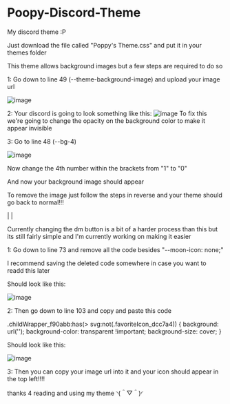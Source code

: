 # Poopy-Discord-Theme
My discord theme :P

Just download the file called "Poppy's Theme.css" and put it in your themes folder

This theme allows background images but a few steps are required to do so

1:
Go down to line 49 (--theme-background-image) and upload your image url

![image](https://github.com/user-attachments/assets/7956134f-2d17-4e00-9867-1c9dd9c79fd7)

2:
Your discord is going to look something like this:
![image](https://github.com/user-attachments/assets/633a3d9e-b8bb-4c90-9cda-718a3467f743)
To fix this we're going to change the opacity on the background color to make it appear invisible

3:
Go to line 48 (--bg-4)

![image](https://github.com/user-attachments/assets/98a9cab2-0b32-4613-99de-b7b4807aed18)

Now change the 4th number within the brackets from "1" to "0"

And now your background image should appear

To remove the image just follow the steps in reverse and your theme should go back to normal!!!

|
|

Currently changing the dm button is a bit of a harder process than this but its still fairly simple and I'm currently working on making it easier

1:
Go down to line 73 and remove all the code besides "--moon-icon: none;"

I recommend saving the deleted code somewhere in case you want to readd this later

Should look like this:

![image](https://github.com/user-attachments/assets/2bf77159-e794-4170-8b35-8d95e8b5ec40)

2:
Then go down to line 103 and copy and paste this code

.childWrapper_f90abb:has(> svg:not(.favoriteIcon_dcc7a4)) {
	background: url('');
	background-color: transparent !important;
	background-size: cover;
}

Should look like this:

![image](https://github.com/user-attachments/assets/0090133e-0d20-481a-87a5-fbb32d61908d)


3:
Then you can copy your image url into it and your icon should appear in the top left!!!!

thanks 4 reading and using my theme ◝(＾▽＾)◜
